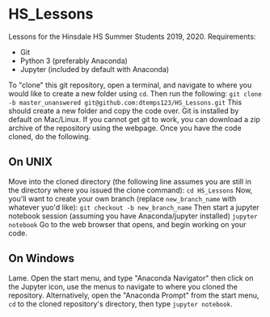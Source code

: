 # HS_Lessons
Lessons for the Hinsdale HS Summer Students 2019, 2020.
Requirements:
- Git
- Python 3 (preferably Anaconda)
- Jupyter (included by default with Anaconda)

To "clone" this git repository, open a terminal, and navigate to where you would like to create a new folder using `cd`. Then run the following:
`git clone -b master_unanswered git@github.com:dtemps123/HS_Lessons.git`
This should create a new folder and copy the code over. Git is installed by default on Mac/Linux. If you cannot get git to work, you can download a zip archive of the repository using the webpage. Once you have the code cloned, do the following.

## On UNIX
Move into the cloned directory (the following line assumes you are still in the directory where you issued the clone command):
`cd HS_Lessons`
Now, you'll want to create your own branch (replace `new_branch_name` with whatever yuo'd like):
`git checkout -b new_branch_name`
Then start a jupyter notebook session (assuming you have Anaconda/jupyter installed)
`jupyter notebook`
Go to the web browser that opens, and begin working on your code.

## On Windows
Lame.
Open the start menu, and type "Anaconda Navigator" then click on the Jupyter icon, use the menus to navigate to where you cloned the repository.
Alternatively, open the "Anaconda Prompt" from the start menu, `cd` to the cloned repository's directory, then type `jupyter notebook`.
